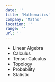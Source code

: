 ```yaml
---
date: ''
title: 'Mathematics'
company: 'Maths'
location: ''
range: ''
url: ''
---
```


- Linear Algebra
- Calculus
- Tensor Calculus
- Topology
- Probability
- Statistic

